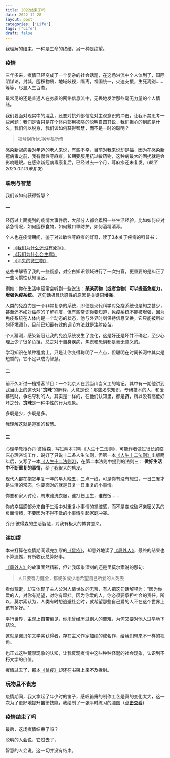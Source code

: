 ```yaml
---
title: 2022结束了吗
date: 2022-12-28
layout: post
categories: ["Life"]
tags: ["Life"]
draft: false
---
```


我理解的结束，一种是生命的终结，另一种是绝望。

### 疫情

三年多来，疫情已经变成了一个复杂的社会话题，在这场洪流中个人体到了，国际阴谋论，封城，囤积物质，地域歧视，隔离，祖国统一，火速支援，生死离别......等等，尽显人生百态。

最常见的还是普通人在劣质的网络信息流中，无畏地发泄那些毫无力量的个人情绪。

我们要面对现实中的混乱，还要对抗外部信息对主观意识的冲击，让我不禁思考一些问题：我们是否只是在个体内部用狭隘的聪明自圆其说，我们担心的到底是什么，我们何以脱身，我们该如何获得智慧，而不是一时的聪明？


> 福兮祸所伏,祸兮福所倚


感染新冠病毒对年迈的老人来说，有些不幸，目前对我来说却是福，因为在感染新冠病毒之前，我有慢性荨麻疹，长期要服用抗过敏药物，这种病最大的困扰就是会影响睡眠。在感染新冠病毒康复后，已经过去一个月，荨麻疹还未复发。(*截至2023.02.13未复发*)

### 聪明与智慧

我们该如何获得智慧？

#### 一

经历过上面提到的疫情大事件后，大部分人都会累积一些生活经验，比如如何应对紧急情况，如何囤积食物，如何戴口罩防护，如何酒精消毒。

个人也在疫情期间，鉴于对过敏性荨麻疹的好奇，读了3本关于疾病的科普书：

- [《我们为什么还没有死掉》](https://book.douban.com/subject/34835117/)
- [《我们为什么会生病》](https://book.douban.com/subject/30164677/)
- [《消失的微生物》](https://book.douban.com/subject/26837082/)

这些书解答了我的一些疑惑，对空白知识领域进行了一次扫盲，更重要的是纠正了一些习惯性认知误区。

例如：你在生活中经常会听到一些说法：**某某药物（或者食物）可以提高免疫力，增强免疫系统。** 这句话极具诱惑性的原因是关键词**增强**。

人类的免疫力是一个非常复杂的系统，即便是现代科学对免疫系统也是知之甚少，甚至还不如对癌症的了解程度，但有些常识你要知道，免疫系统不能被增强，因为免疫系统在人体内是一个动态的状态，他与外界时刻保持信息交换，它只能被所处的环境调节，目前已知最有效的调节方法就是注射疫苗。

个人猜测，感染新冠让我的免疫系统发生了变化，这是好还是坏并不确定，至少心理上少了很多负担，总之对于自身疾病，焦虑和恐惧都是毫无意义的。

学习知识在某种程度上，只是让你变得聪明了一点点，但聪明在时间长河中其实是短暂的，它不足以成为智慧。

#### 二

前不久听过一档播客节目：一个北京人在武当山当义工的笔记。其中有一期他讲到武当山上的道长对“**贪昧**”的解释，大意是说：那些渴求知识，专研技术的人，和爱慕钱财，争名夺利的人，其实是一样的，在他们认知里，都是**贪**，所以没有高低好坏之分，**贪昧**是一种中性的行为现象。

多既是少，少既是多。

我理解这就是道家的智慧。

#### 三

心理学教授乔丹·彼得森，写过两本书叫《人生十二法则》，可能作者做过很长的临床心理咨询工作，说好了只说十二条人生法则，但第一本[《人生十二法则》](https://book.douban.com/subject/34870933/)出版两年后，又写了一本[《人生十二法则2》](https://book.douban.com/subject/35811557/)，在第二本法则中提到的法则三： **做好生活中不断重复的事情**，给了我很大的启发。

现代人都在抱怨年复一年的早九晚五，三点一线，可是你有没有想过，一日三餐才是生活的常态，你要面对的就是日复一日重复的小事情。

你要和家人讨论，周末谁洗衣服，谁打扫卫生，谁做饭......

你的幸福感部分来自于生活中对重复小事情的掌控感，而不是变成破坏亲密关系的负面情绪，不要因为不得不做的小事情引起家庭冲突。

乔丹·彼得森的生活智慧，对我有极大的教育意义。

### 读加缪

本来打算在疫情期间读完加缪的[《鼠疫》](https://book.douban.com/subject/24257229/)，却意外地读了[《局外人》](https://book.douban.com/subject/35308997/)，最终的结果也不算遗憾，有所收获总算好事。

[《局外人》](https://book.douban.com/subject/35308997/)的故事固然精彩，但让我印象深刻的还是里莫尔索说的那句:

> 人只要智力健全，都或多或少地希望自己所爱的人死去

看似荒诞，却又体现了主人公对人情世故的无奈，有人把这句话解释为："因为你爱的人，对你有期望，对你有牵挂。因为你爱的人，你必须要承担社会的责任。所以，莫尔索认为，人类有时想逃避社会时，就希望那些自己爱的人不在这个世界上该有多好。"

平行世界，主观上自带偏见，你未曾经历过别人的苦难，为何又要对他人过早地下结论。

这就是诺贝尔文学奖获得者，存在主义作家加缪的成名作，给我们带来不一样的视角。

也正式这种荒谬现象的认知，让我反观疫情中这些种种怪诞的社会现象，认识到不朽文学的价值。

疫情过去了，那本[《鼠疫》](https://book.douban.com/subject/24257229/)却还在书架上来不及拆封。

### 玩物且不丧志

疫情期间，我又拿起了年少时的笛子，感叹笛箫的制作工艺是真的变化太大，这一次为了更好地提升笛箫技能，我绘制了一张平时练习的脑图（[点击查看](https://www.processon.com/view/link/63c284563a516b02683edc48))

### 疫情结束了吗

最后，这场疫情结束了吗？

聪明的人会说，它过去了，

智慧的人会说，这一切并没有结束。

